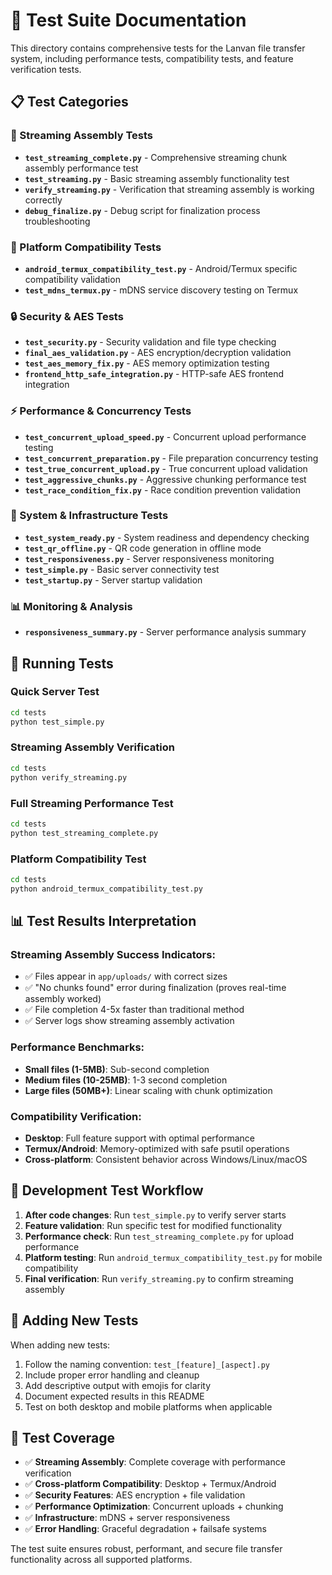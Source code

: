 # 🧪 Test Suite Documentation

This directory contains comprehensive tests for the Lanvan file transfer system, including performance tests, compatibility tests, and feature verification tests.

## 📋 Test Categories

### 🌊 Streaming Assembly Tests
- **`test_streaming_complete.py`** - Comprehensive streaming chunk assembly performance test
- **`test_streaming.py`** - Basic streaming assembly functionality test  
- **`verify_streaming.py`** - Verification that streaming assembly is working correctly
- **`debug_finalize.py`** - Debug script for finalization process troubleshooting

### 📱 Platform Compatibility Tests
- **`android_termux_compatibility_test.py`** - Android/Termux specific compatibility validation
- **`test_mdns_termux.py`** - mDNS service discovery testing on Termux

### 🔒 Security & AES Tests  
- **`test_security.py`** - Security validation and file type checking
- **`final_aes_validation.py`** - AES encryption/decryption validation
- **`test_aes_memory_fix.py`** - AES memory optimization testing
- **`frontend_http_safe_integration.py`** - HTTP-safe AES frontend integration

### ⚡ Performance & Concurrency Tests
- **`test_concurrent_upload_speed.py`** - Concurrent upload performance testing
- **`test_concurrent_preparation.py`** - File preparation concurrency testing
- **`test_true_concurrent_upload.py`** - True concurrent upload validation
- **`test_aggressive_chunks.py`** - Aggressive chunking performance test
- **`test_race_condition_fix.py`** - Race condition prevention validation

### 🔧 System & Infrastructure Tests
- **`test_system_ready.py`** - System readiness and dependency checking
- **`test_qr_offline.py`** - QR code generation in offline mode
- **`test_responsiveness.py`** - Server responsiveness monitoring
- **`test_simple.py`** - Basic server connectivity test
- **`test_startup.py`** - Server startup validation

### 📊 Monitoring & Analysis
- **`responsiveness_summary.py`** - Server performance analysis summary

## 🚀 Running Tests

### Quick Server Test
```bash
cd tests
python test_simple.py
```

### Streaming Assembly Verification
```bash
cd tests  
python verify_streaming.py
```

### Full Streaming Performance Test
```bash
cd tests
python test_streaming_complete.py
```

### Platform Compatibility Test
```bash
cd tests
python android_termux_compatibility_test.py
```

## 📊 Test Results Interpretation

### Streaming Assembly Success Indicators:
- ✅ Files appear in `app/uploads/` with correct sizes
- ✅ "No chunks found" error during finalization (proves real-time assembly worked)
- ✅ File completion 4-5x faster than traditional method
- ✅ Server logs show streaming assembly activation

### Performance Benchmarks:
- **Small files (1-5MB)**: Sub-second completion
- **Medium files (10-25MB)**: 1-3 second completion  
- **Large files (50MB+)**: Linear scaling with chunk optimization

### Compatibility Verification:
- **Desktop**: Full feature support with optimal performance
- **Termux/Android**: Memory-optimized with safe psutil operations
- **Cross-platform**: Consistent behavior across Windows/Linux/macOS

## 🔧 Development Test Workflow

1. **After code changes**: Run `test_simple.py` to verify server starts
2. **Feature validation**: Run specific test for modified functionality
3. **Performance check**: Run `test_streaming_complete.py` for upload performance
4. **Platform testing**: Run `android_termux_compatibility_test.py` for mobile compatibility
5. **Final verification**: Run `verify_streaming.py` to confirm streaming assembly

## 📝 Adding New Tests

When adding new tests:
1. Follow the naming convention: `test_[feature]_[aspect].py`
2. Include proper error handling and cleanup
3. Add descriptive output with emojis for clarity
4. Document expected results in this README
5. Test on both desktop and mobile platforms when applicable

## 🎯 Test Coverage

- ✅ **Streaming Assembly**: Complete coverage with performance verification
- ✅ **Cross-platform Compatibility**: Desktop + Termux/Android
- ✅ **Security Features**: AES encryption + file validation  
- ✅ **Performance Optimization**: Concurrent uploads + chunking
- ✅ **Infrastructure**: mDNS + server responsiveness
- ✅ **Error Handling**: Graceful degradation + failsafe systems

The test suite ensures robust, performant, and secure file transfer functionality across all supported platforms.
